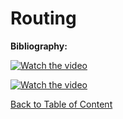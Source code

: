 # Routing




**Bibliography:**


[![Watch the video](https://i.ytimg.com/vi/ZoxrbrHjj2g/hqdefault.jpg?sqp=-oaymwEbCKgBEF5IVfKriqkDDggBFQAAiEIYAXABwAEG&rs=AOn4CLBRCiyEd6QSBPOGzBqiAZAtAb4S1g)](https://www.youtube.com/watch?v=ZoxrbrHjj2g&list=PL6n9fhu94yhVkdrusLaQsfERmL_Jh4XmU&index=33&t=1s)

[![Watch the video](https://i.ytimg.com/vi/prNptonJAiY/hqdefault.jpg?sqp=-oaymwEbCKgBEF5IVfKriqkDDggBFQAAiEIYAXABwAEG&rs=AOn4CLArYY33n972lKTTWpeS7GiWRno3Vg)](https://www.youtube.com/watch?v=prNptonJAiY&list=PL6n9fhu94yhVkdrusLaQsfERmL_Jh4XmU&index=33)

[Back to Table of Content](../README.md#02-webapi-basic-conceptes) 